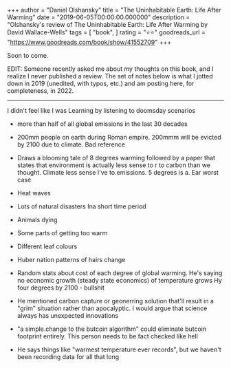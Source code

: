 +++
author = "Daniel Olshansky"
title = "The Uninhabitable Earth: Life After Warming"
date = "2019-06-05T00:00:00.000000"
description = "Olshansky's review of The Uninhabitable Earth: Life After Warming by David Wallace-Wells"
tags = [
    "book",
]
rating = "⭐⭐"
goodreads_url = "https://www.goodreads.com/book/show/41552709"
+++

Soon to come.







EDIT: Someone recently asked me about my thoughts on this book, and I realize I never published a review. The set of notes below is what I jotted down in 2019 (unedited, with typos, etc.) and am posting here, for completeness, in 2022.







----------







I didn't feel like I was Learning by listening to doomsday scenarios



- more than half of all global emissions in the last 30 decades



- 200mm people on earth during Roman empire. 200mmm will be evicted by 2100 due to climate. Bad reference



- Draws a blooming tale of 8 degrees warming followed by a paper that states that environment is actually less sense to r to carbon than we thought. Climate less sense I've to.emissions. 5 degrees is a. Ear worst case



- Heat waves



- Lots of natural disasters Ina short time period



- Animals dying



- Some parts of getting too warm



- Different leaf colours



- Huber nation patterns of hairs change



- Random stats about cost of each degree of global warming. He's saying no economic growth (steady state economics) of temperature grows Hy four degrees by 2100 - bullshit



- He mentioned carbon capture or geonerring solution that'll result in a "grim" situation rather than apocalyptic. I would argue that science always has unexpected innovations



- "a simple.change to the butcoin algorithm" could eliminate butcoin footprint entirely. This person needs to be fact checked like hell



- He says things like "warmest temperature ever records", but we haven't been recording data for all that long
